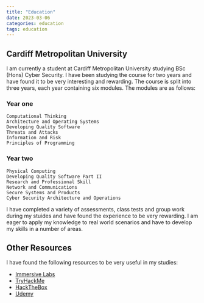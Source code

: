 ```yaml
---
title: "Education"
date: 2023-03-06
categories: education
tags: education
---
```

## Cardiff Metropolitan University
I am currently a student at Cardiff Metropolitan University studying BSc (Hons) Cyber Security. I have been studying the course for two years and have found it to be very interesting and rewarding. The course is split into three years, each year containing six modules. The modules are as follows:

### Year one
    Computational Thinking
    Architecture and Operating Systems
    Developing Quality Software
    Threats and Attacks
    Information and Risk
    Principles of Programming

### Year two

    Physical Computing
    Developing Quality Software Part II
    Research and Professional Skill
    Network and Communications
    Secure Systems and Products
    Cyber Security Architecture and Operations

I have completed a variety of assessments, class tests and group work during my stuides and have found the experience to be very rewarding. I am eager to apply my knowledge to real world scenarios and have to develop my skills in a number of areas.

## Other Resources
I have found the following resources to be very useful in my studies:

* [Immersive Labs](https://www.immersivelabs.online/)
* [TryHackMe](https://tryhackme.com/)
* [HackTheBox](https://www.hackthebox.eu/)
* [Udemy](https://www.udemy.com/)




    